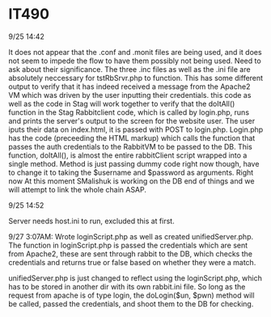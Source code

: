 # IT490

9/25 14:42

It does not appear that the .conf and .monit files are being used, and it does not seem to impede the flow to have them possibly not being used. Need to ask about their significance. The three .inc files as well as the .ini file are absolutely neccessary for tstRbSrvr.php to function. This has some different output to verify that it has indeed received a message from the Apache2 VM which was driven by the user inputting their credentials. this code as well as the code in Stag will work together to verify that the doItAll() function in the Stag Rabbitclient code, which is called by login.php, runs and prints the server's output to the screen for the website user. The user iputs their data on index.html, it is passed with POST to login.php. Login.php has the code (preceeding the HTML markup) which calls the function that passes the auth credentials to the RabbitVM to be passed to the DB. This function, doItAll(), is almost the entire rabbitClient script wrapped into a single method. Method is just passing dummy code right now though, have to change it to taking the $username and $password as arguments. Right now At this moment SMalishuk is working on the DB end of things and we will attempt to link the whole chain ASAP. 


9/25 14:52

Server needs host.ini to run, excluded this at first.


9/27 3:07AM: Wrote loginScript.php as well as created unifiedServer.php. The function in loginScript.php is passed the credentials which are sent from Apache2, these are sent through rabbit to the DB, which checks the credentials and returns true or false based on whether they were a match. 

unifiedServer.php is just changed to reflect using the loginScript.php, which has to be stored in another dir with its own rabbit.ini file. So long as the request from apache is of type login, the doLogin($un, $pwn) method will be called, passed the credentials, and shoot them to the DB for checking. 
